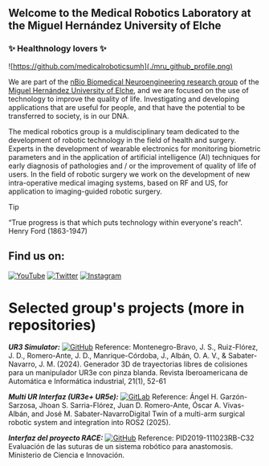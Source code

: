 ##  Welcome to the Medical Robotics Laboratory at the Miguel Hernández University of Elche
### ✨ Healthnology lovers ✨

![https://github.com/medicalroboticsumh](./mru_github_profile.png)

We are part of the [nBio Biomedical Neuroengineering research group](http://nbio.umh.es) of the [Miguel Hernández University of Elche](https://www.umh.es), and we are focused on the use of technology to improve the quality of life. Investigating and developing applications that are useful for people, and that have the potential to be transferred to society, is in our DNA.

The medical robotics group is a muldisciplinary team dedicated to the development of robotic technology in the field of health and surgery. Experts in the development of wearable electronics for monitoring biometric parameters and in the application of artificial intelligence (AI) techniques for early diagnosis of pathologies and / or the improvement of quality of life of users. In the field of robotic surgery we work on the development of new intra-operative medical imaging systems, based on RF and US, for application to imaging-guided robotic surgery. 

>[!TIP]
>“True progress is that which puts technology within everyone's reach”. Henry Ford (1863-1947)

## Find us on:
[![YouTube](https://img.shields.io/badge/YouTube-Medical_Robotics_UMH-FF0000?style=for-the-badge&logo=youtube&logoColor=white&labelColor=101010)](https://youtube.com/@grupoinvestigacionnbio3463)
[![Twitter](https://img.shields.io/badge/Twitter-@MedRobotics_UMH-1DA1F2?style=for-the-badge&logo=twitter&logoColor=white&labelColor=101010)](https://twitter.com/medrobotics_UMH)
[![Instagram](https://img.shields.io/badge/Instagram-@MedRobotics_UMH-E4405F?style=for-the-badge&logo=instagram&logoColor=white&labelColor=101010)](https://instagram.com/MedRobotics_UMH)


# Selected group's projects (more in repositories)
**_UR3 Simulator:_**  [![GitHub](https://img.shields.io/badge/GitHub-UR3Project-181717?style=flat-square&logo=github&logoColor=white)](https://github.com/sebastian775/UR3Project) Reference: Montenegro-Bravo, J. S., Ruiz-Flórez, J. D., Romero-Ante, J. D., Manrique-Córdoba, J., Albán, O. A. V., & Sabater-Navarro, J. M. (2024). Generador 3D de trayectorias libres de colisiones para un manipulador UR3e con pinza blanda. Revista Iberoamericana de Automática e Informática industrial, 21(1), 52-61

**_Multi UR Interfaz (UR3e+ UR5e):_**  [![GitLab](https://img.shields.io/badge/GitLab-MultiURInterfaz-181717?style=flat-square&logo=github&logoColor=white)](https://gitlab.com/ur-interfaz/multi-ur-interfaz) Reference: Ángel H. Garzón-Sarzosa, Jhoan S. Sarria-Flórez, Juan D. Romero-Ante, Óscar A. Vivas-Albán, and José M. Sabater-NavarroDigital Twin of a multi-arm surgical robotic system and integration into ROS2 (2025).

**_Interfaz del proyecto RACE:_**  [![GitHub](https://img.shields.io/badge/GitHub-InterfazRace-181717?style=flat-square&logo=github&logoColor=white)](https://github.com/ArnauBN/InterfazRACE) Reference: PID2019-111023RB-C32 Evaluación de las suturas de un sistema robótico para anastomosis. Ministerio de Ciencia e Innovación.



